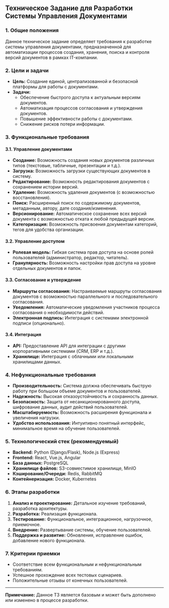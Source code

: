 ## Техническое Задание для Разработки Системы Управления Документами

### 1. Общие положения

Данное техническое задание определяет требования к разработке системы управления документами, предназначенной для автоматизации процессов создания, хранения, поиска и контроля версий документов в рамках IT-компании.

### 2. Цели и задачи

*   **Цель:** Создание единой, централизованной и безопасной платформы для работы с документами.
*   **Задачи:**
    *   Обеспечение быстрого доступа к актуальным версиям документов.
    *   Автоматизация процессов согласования и утверждения документов.
    *   Повышение эффективности работы с документами.
    *   Снижение рисков потери информации.

### 3. Функциональные требования

#### 3.1. Управление документами

*   **Создание:** Возможность создания новых документов различных типов (текстовые, табличные, презентации и т.д.).
*   **Загрузка:** Возможность загрузки существующих документов в систему.
*   **Редактирование:** Возможность редактирования документов с сохранением истории версий.
*   **Удаление:** Возможность удаления документов (с возможностью восстановления).
*   **Поиск:** Расширенный поиск по содержимому документов, метаданным, автору, дате создания/изменения.
*   **Версионирование:** Автоматическое сохранение всех версий документа с возможностью отката к любой предыдущей версии.
*   **Категоризация:** Возможность присвоения документам категорий, тегов для удобства организации.

#### 3.2. Управление доступом

*   **Ролевая модель:** Гибкая система прав доступа на основе ролей пользователей (администратор, редактор, читатель).
*   **Гранулярность:** Возможность настройки прав доступа на уровне отдельных документов и папок.

#### 3.3. Согласование и утверждение

*   **Маршруты согласования:** Настраиваемые маршруты согласования документов с возможностью параллельного и последовательного согласования.
*   **Уведомления:** Автоматические уведомления участников процесса согласования о необходимости действий.
*   **Электронная подпись:** Интеграция с системами электронной подписи (опционально).

#### 3.4. Интеграция

*   **API:** Предоставление API для интеграции с другими корпоративными системами (CRM, ERP и т.д.).
*   **Хранилище:** Интеграция с облачными или локальными хранилищами данных.

### 4. Нефункциональные требования

*   **Производительность:** Система должна обеспечивать быструю работу при большом объеме документов и пользователей.
*   **Надежность:** Высокая отказоустойчивость и сохранность данных.
*   **Безопасность:** Защита от несанкционированного доступа, шифрование данных, аудит действий пользователей.
*   **Масштабируемость:** Возможность расширения функционала и увеличения нагрузки.
*   **Удобство использования:** Интуитивно понятный интерфейс, минимальное время на обучение пользователей.

### 5. Технологический стек (рекомендуемый)

*   **Backend:** Python (Django/Flask), Node.js (Express)
*   **Frontend:** React, Vue.js, Angular
*   **База данных:** PostgreSQL
*   **Хранилище файлов:** S3-совместимое хранилище, MinIO
*   **Кэширование/Очереди:** Redis, RabbitMQ
*   **Контейнеризация:** Docker, Kubernetes

### 6. Этапы разработки

1.  **Анализ и проектирование:** Детальное изучение требований, разработка архитектуры.
2.  **Разработка:** Реализация функционала.
3.  **Тестирование:** Функциональное, интеграционное, нагрузочное, приемочное.
4.  **Внедрение:** Развертывание системы, обучение пользователей.
5.  **Поддержка и развитие:** Обновления, исправление ошибок, добавление нового функционала.

### 7. Критерии приемки

*   Соответствие всем функциональным и нефункциональным требованиям.
*   Успешное прохождение всех тестовых сценариев.
*   Положительные отзывы от конечных пользователей.

---

**Примечание:** Данное ТЗ является базовым и может быть дополнено или изменено в процессе разработки.